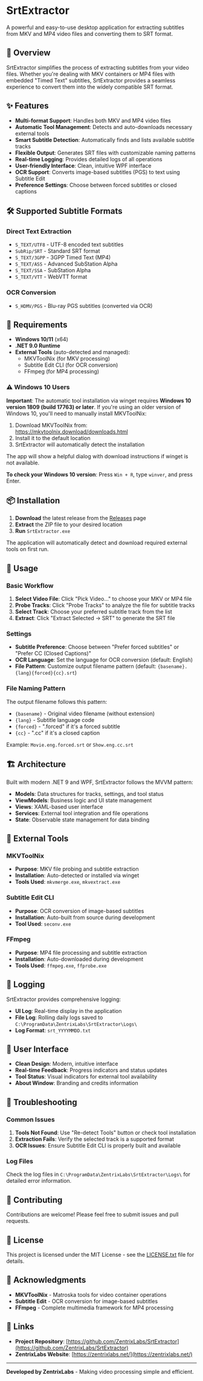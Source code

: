 # SrtExtractor

A powerful and easy-to-use desktop application for extracting subtitles from MKV and MP4 video files and converting them to SRT format.

## 🎯 Overview

SrtExtractor simplifies the process of extracting subtitles from your video files. Whether you're dealing with MKV containers or MP4 files with embedded "Timed Text" subtitles, SrtExtractor provides a seamless experience to convert them into the widely compatible SRT format.

## ✨ Features

- **Multi-format Support**: Handles both MKV and MP4 video files
- **Automatic Tool Management**: Detects and auto-downloads necessary external tools
- **Smart Subtitle Detection**: Automatically finds and lists available subtitle tracks
- **Flexible Output**: Generates SRT files with customizable naming patterns
- **Real-time Logging**: Provides detailed logs of all operations
- **User-friendly Interface**: Clean, intuitive WPF interface
- **OCR Support**: Converts image-based subtitles (PGS) to text using Subtitle Edit
- **Preference Settings**: Choose between forced subtitles or closed captions

## 🛠️ Supported Subtitle Formats

### Direct Text Extraction
- `S_TEXT/UTF8` - UTF-8 encoded text subtitles
- `SubRip/SRT` - Standard SRT format
- `S_TEXT/3GPP` - 3GPP Timed Text (MP4)
- `S_TEXT/ASS` - Advanced SubStation Alpha
- `S_TEXT/SSA` - SubStation Alpha
- `S_TEXT/VTT` - WebVTT format

### OCR Conversion
- `S_HDMV/PGS` - Blu-ray PGS subtitles (converted via OCR)

## 🔧 Requirements

- **Windows 10/11** (x64)
- **.NET 9.0 Runtime**
- **External Tools** (auto-detected and managed):
  - MKVToolNix (for MKV processing)
  - Subtitle Edit CLI (for OCR conversion)
  - FFmpeg (for MP4 processing)

### ⚠️ Windows 10 Users

**Important**: The automatic tool installation via winget requires **Windows 10 version 1809 (build 17763) or later**. If you're using an older version of Windows 10, you'll need to manually install MKVToolNix:

1. Download MKVToolNix from: https://mkvtoolnix.download/downloads.html
2. Install it to the default location
3. SrtExtractor will automatically detect the installation

The app will show a helpful dialog with download instructions if winget is not available.

**To check your Windows 10 version**: Press `Win + R`, type `winver`, and press Enter.

## 📦 Installation

1. **Download** the latest release from the [Releases](https://github.com/ZentrixLabs/SrtExtractor/releases) page
2. **Extract** the ZIP file to your desired location
3. **Run** `SrtExtractor.exe`

The application will automatically detect and download required external tools on first run.

## 🚀 Usage

### Basic Workflow

1. **Select Video File**: Click "Pick Video..." to choose your MKV or MP4 file
2. **Probe Tracks**: Click "Probe Tracks" to analyze the file for subtitle tracks
3. **Select Track**: Choose your preferred subtitle track from the list
4. **Extract**: Click "Extract Selected → SRT" to generate the SRT file

### Settings

- **Subtitle Preference**: Choose between "Prefer forced subtitles" or "Prefer CC (Closed Captions)"
- **OCR Language**: Set the language for OCR conversion (default: English)
- **File Pattern**: Customize output filename pattern (default: `{basename}.{lang}{forced}{cc}.srt`)

### File Naming Pattern

The output filename follows this pattern:
- `{basename}` - Original video filename (without extension)
- `{lang}` - Subtitle language code
- `{forced}` - ".forced" if it's a forced subtitle
- `{cc}` - ".cc" if it's a closed caption

Example: `Movie.eng.forced.srt` or `Show.eng.cc.srt`

## 🏗️ Architecture

Built with modern .NET 9 and WPF, SrtExtractor follows the MVVM pattern:

- **Models**: Data structures for tracks, settings, and tool status
- **ViewModels**: Business logic and UI state management
- **Views**: XAML-based user interface
- **Services**: External tool integration and file operations
- **State**: Observable state management for data binding

## 🔧 External Tools

### MKVToolNix
- **Purpose**: MKV file probing and subtitle extraction
- **Installation**: Auto-detected or installed via winget
- **Tools Used**: `mkvmerge.exe`, `mkvextract.exe`

### Subtitle Edit CLI
- **Purpose**: OCR conversion of image-based subtitles
- **Installation**: Auto-built from source during development
- **Tool Used**: `seconv.exe`

### FFmpeg
- **Purpose**: MP4 file processing and subtitle extraction
- **Installation**: Auto-downloaded during development
- **Tools Used**: `ffmpeg.exe`, `ffprobe.exe`

## 📝 Logging

SrtExtractor provides comprehensive logging:
- **UI Log**: Real-time display in the application
- **File Log**: Rolling daily logs saved to `C:\ProgramData\ZentrixLabs\SrtExtractor\Logs\`
- **Log Format**: `srt_YYYYMMDD.txt`

## 🎨 User Interface

- **Clean Design**: Modern, intuitive interface
- **Real-time Feedback**: Progress indicators and status updates
- **Tool Status**: Visual indicators for external tool availability
- **About Window**: Branding and credits information

## 🐛 Troubleshooting

### Common Issues

1. **Tools Not Found**: Use "Re-detect Tools" button or check tool installation
2. **Extraction Fails**: Verify the selected track is a supported format
3. **OCR Issues**: Ensure Subtitle Edit CLI is properly built and available

### Log Files

Check the log files in `C:\ProgramData\ZentrixLabs\SrtExtractor\Logs\` for detailed error information.

## 🤝 Contributing

Contributions are welcome! Please feel free to submit issues and pull requests.

## 📄 License

This project is licensed under the MIT License - see the [LICENSE.txt](LICENSE.txt) file for details.

## 🙏 Acknowledgments

- **MKVToolNix** - Matroska tools for video container operations
- **Subtitle Edit** - OCR conversion for image-based subtitles  
- **FFmpeg** - Complete multimedia framework for MP4 processing

## 🔗 Links

- **Project Repository**: [https://github.com/ZentrixLabs/SrtExtractor](https://github.com/ZentrixLabs/SrtExtractor)
- **ZentrixLabs Website**: [https://zentrixlabs.net/](https://zentrixlabs.net/)

---

**Developed by ZentrixLabs** - Making video processing simple and efficient.